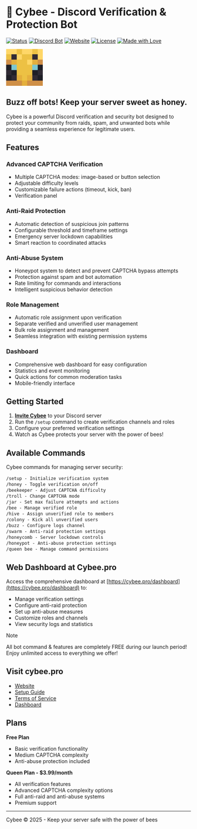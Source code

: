 # 🐝 Cybee - Discord Verification & Protection Bot

[![Status](https://img.shields.io/badge/Status-Active-success.svg)](https://cybee.pro)
[![Discord Bot](https://img.shields.io/badge/Discord-Bot-5865F2.svg)](https://discord.com/api/oauth2/authorize?client_id=YOURCLIENTID&permissions=0x10021c4809&scope=bot%20applications.commands)
[![Website](https://img.shields.io/badge/Website-Cybee.pro-F4CE14.svg)](https://cybee.pro)
[![License](https://img.shields.io/badge/License-Proprietary-red.svg)]()
[![Made with Love](https://img.shields.io/badge/Made%20with-♥-ff69b4.svg)]()

<div align="left">
  <img src="./Assets/Logo.png" width="100" alt="Cybee Logo">
</div>

## Buzz off bots! Keep your server sweet as honey.

Cybee is a powerful Discord verification and security bot designed to protect your community from raids, spam, and unwanted bots while providing a seamless experience for legitimate users.

## Features

### Advanced CAPTCHA Verification
- Multiple CAPTCHA modes: image-based or button selection
- Adjustable difficulty levels
- Customizable failure actions (timeout, kick, ban)
- Verification panel

### Anti-Raid Protection
- Automatic detection of suspicious join patterns
- Configurable threshold and timeframe settings
- Emergency server lockdown capabilities
- Smart reaction to coordinated attacks

### Anti-Abuse System
- Honeypot system to detect and prevent CAPTCHA bypass attempts
- Protection against spam and bot automation
- Rate limiting for commands and interactions
- Intelligent suspicious behavior detection

### Role Management
- Automatic role assignment upon verification
- Separate verified and unverified user management
- Bulk role assignment and management
- Seamless integration with existing permission systems

### Dashboard
- Comprehensive web dashboard for easy configuration
- Statistics and event monitoring
- Quick actions for common moderation tasks
- Mobile-friendly interface

## Getting Started

1. **[Invite Cybee](https://discord.com/api/oauth2/authorize?client_id=1348425041905451028&permissions=0x10021c4809&scope=bot%20applications.commands)** to your Discord server
2. Run the `/setup` command to create verification channels and roles
3. Configure your preferred verification settings
4. Watch as Cybee protects your server with the power of bees!

## Available Commands

Cybee commands for managing server security:

```
/setup - Initialize verification system
/honey - Toggle verification on/off
/beekeeper - Adjust CAPTCHA difficulty
/troll - Change CAPTCHA mode
/jar - Set max failure attempts and actions
/bee - Manage verified role
/hive - Assign unverified role to members
/colony - Kick all unverified users
/buzz - Configure logs channel
/swarm - Anti-raid protection settings
/honeycomb - Server lockdown controls
/honeypot - Anti-abuse protection settings
/queen bee - Manage command permissions
```

## Web Dashboard at Cybee.pro

Access the comprehensive dashboard at [https://cybee.pro/dashboard](https://cybee.pro/dashboard) to:
- Manage verification settings
- Configure anti-raid protection
- Set up anti-abuse measures
- Customize roles and channels
- View security logs and statistics

> [!NOTE]
> All bot command & features are completely FREE during our launch period! Enjoy unlimited access to everything we offer!

## Visit cybee.pro

- [Website](https://cybee.pro)
- [Setup Guide](https://cybee.pro/guide)
- [Terms of Service](https://cybee.pro/terms)
- [Dashboard](https://cybee.pro/dashboard)

## Plans

**Free Plan**
- Basic verification functionality
- Medium CAPTCHA complexity
- Anti-abuse protection included

**Queen Plan - $3.99/month**
- All verification features
- Advanced CAPTCHA complexity options
- Full anti-raid and anti-abuse systems
- Premium support

---

Cybee © 2025 - Keep your server safe with the power of bees
